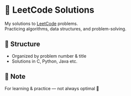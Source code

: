 # 🚀 LeetCode Solutions  

My solutions to [LeetCode](https://leetcode.com/u/Mertcangndn/) problems.  
Practicing algorithms, data structures, and problem-solving.  

## 📂 Structure  
- Organized by problem number & title  
- Solutions in C, Python, Java etc.

## 📝 Note  
For learning & practice — not always optimal 🚧  

